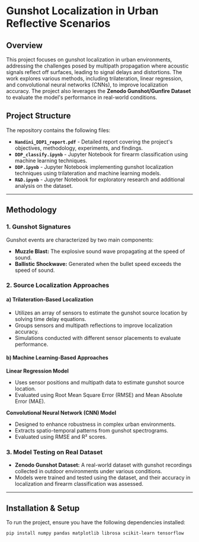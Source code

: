 # Gunshot Localization in Urban Reflective Scenarios

## Overview

This project focuses on gunshot localization in urban environments, addressing the challenges posed by multipath propagation where acoustic signals reflect off surfaces, leading to signal delays and distortions. The work explores various methods, including trilateration, linear regression, and convolutional neural networks (CNNs), to improve localization accuracy. The project also leverages the **Zenodo Gunshot/Gunfire Dataset** to evaluate the model's performance in real-world conditions.

## Project Structure

The repository contains the following files:

- **`Nandini_DDP1_report.pdf`** - Detailed report covering the project's objectives, methodology, experiments, and findings.
- **`DDP_classify.ipynb`** - Jupyter Notebook for firearm classification using machine learning techniques.
- **`DDP.ipynb`** - Jupyter Notebook implementing gunshot localization techniques using trilateration and machine learning models.
- **`R&D.ipynb`** - Jupyter Notebook for exploratory research and additional analysis on the dataset.

---

## Methodology

### 1. Gunshot Signatures
Gunshot events are characterized by two main components:
- **Muzzle Blast:** The explosive sound wave propagating at the speed of sound.
- **Ballistic Shockwave:** Generated when the bullet speed exceeds the speed of sound.

### 2. Source Localization Approaches
#### a) Trilateration-Based Localization
- Utilizes an array of sensors to estimate the gunshot source location by solving time delay equations.
- Groups sensors and multipath reflections to improve localization accuracy.
- Simulations conducted with different sensor placements to evaluate performance.

#### b) Machine Learning-Based Approaches
**Linear Regression Model**
- Uses sensor positions and multipath data to estimate gunshot source location.
- Evaluated using Root Mean Square Error (RMSE) and Mean Absolute Error (MAE).

**Convolutional Neural Network (CNN) Model**
- Designed to enhance robustness in complex urban environments.
- Extracts spatio-temporal patterns from gunshot spectrograms.
- Evaluated using RMSE and R² scores.

### 3. Model Testing on Real Dataset
- **Zenodo Gunshot Dataset:** A real-world dataset with gunshot recordings collected in outdoor environments under various conditions.
- Models were trained and tested using the dataset, and their accuracy in localization and firearm classification was assessed.

---

## Installation & Setup

To run the project, ensure you have the following dependencies installed:

```bash
pip install numpy pandas matplotlib librosa scikit-learn tensorflow
